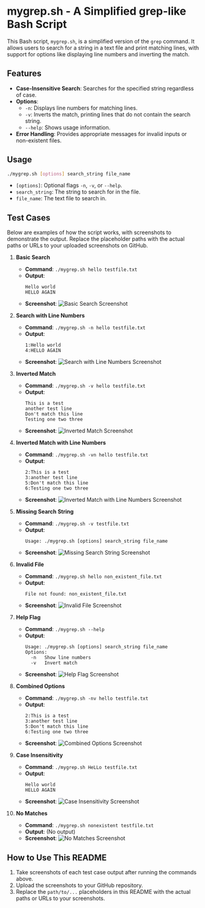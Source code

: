 # mygrep.sh - A Simplified grep-like Bash Script

This Bash script, `mygrep.sh`, is a simplified version of the `grep` command. It allows users to search for a string in a text file and print matching lines, with support for options like displaying line numbers and inverting the match.

## Features

- **Case-Insensitive Search**: Searches for the specified string regardless of case.
- **Options**:
  - `-n`: Displays line numbers for matching lines.
  - `-v`: Inverts the match, printing lines that do not contain the search string.
  - `--help`: Shows usage information.
- **Error Handling**: Provides appropriate messages for invalid inputs or non-existent files.

## Usage

```bash
./mygrep.sh [options] search_string file_name
```

- `[options]`: Optional flags `-n`, `-v`, or `--help`.
- `search_string`: The string to search for in the file.
- `file_name`: The text file to search in.

## Test Cases

Below are examples of how the script works, with screenshots to demonstrate the output. Replace the placeholder paths with the actual paths or URLs to your uploaded screenshots on GitHub.

1. **Basic Search**
   - **Command**: `./mygrep.sh hello testfile.txt`
   - **Output**:
     ```
     Hello world
     HELLO AGAIN
     ```
   - **Screenshot**: ![Basic Search Screenshot](path/to/basic_search_screenshot.png)

2. **Search with Line Numbers**
   - **Command**: `./mygrep.sh -n hello testfile.txt`
   - **Output**:
     ```
     1:Hello world
     4:HELLO AGAIN
     ```
   - **Screenshot**: ![Search with Line Numbers Screenshot](path/to/search_with_line_numbers_screenshot.png)

3. **Inverted Match**
   - **Command**: `./mygrep.sh -v hello testfile.txt`
   - **Output**:
     ```
     This is a test
     another test line
     Don't match this line
     Testing one two three
     ```
   - **Screenshot**: ![Inverted Match Screenshot](path/to/inverted_match_screenshot.png)

4. **Inverted Match with Line Numbers**
   - **Command**: `./mygrep.sh -vn hello testfile.txt`
   - **Output**:
     ```
     2:This is a test
     3:another test line
     5:Don't match this line
     6:Testing one two three
     ```
   - **Screenshot**: ![Inverted Match with Line Numbers Screenshot](path/to/inverted_match_with_line_numbers_screenshot.png)

5. **Missing Search String**
   - **Command**: `./mygrep.sh -v testfile.txt`
   - **Output**:
     ```
     Usage: ./mygrep.sh [options] search_string file_name
     ```
   - **Screenshot**: ![Missing Search String Screenshot](path/to/missing_search_string_screenshot.png)

6. **Invalid File**
   - **Command**: `./mygrep.sh hello non_existent_file.txt`
   - **Output**:
     ```
     File not found: non_existent_file.txt
     ```
   - **Screenshot**: ![Invalid File Screenshot](path/to/invalid_file_screenshot.png)

7. **Help Flag**
   - **Command**: `./mygrep.sh --help`
   - **Output**:
     ```
     Usage: ./mygrep.sh [options] search_string file_name
     Options:
       -n   Show line numbers
       -v   Invert match
     ```
   - **Screenshot**: ![Help Flag Screenshot](path/to/help_flag_screenshot.png)

8. **Combined Options**
   - **Command**: `./mygrep.sh -nv hello testfile.txt`
   - **Output**:
     ```
     2:This is a test
     3:another test line
     5:Don't match this line
     6:Testing one two three
     ```
   - **Screenshot**: ![Combined Options Screenshot](path/to/combined_options_screenshot.png)

9. **Case Insensitivity**
   - **Command**: `./mygrep.sh HeLLo testfile.txt`
   - **Output**:
     ```
     Hello world
     HELLO AGAIN
     ```
   - **Screenshot**: ![Case Insensitivity Screenshot](path/to/case_insensitivity_screenshot.png)

10. **No Matches**
    - **Command**: `./mygrep.sh nonexistent testfile.txt`
    - **Output**: (No output)
    - **Screenshot**: ![No Matches Screenshot](path/to/no_matches_screenshot.png)

## How to Use This README

1. Take screenshots of each test case output after running the commands above.
2. Upload the screenshots to your GitHub repository.
3. Replace the `path/to/...` placeholders in this README with the actual paths or URLs to your screenshots.